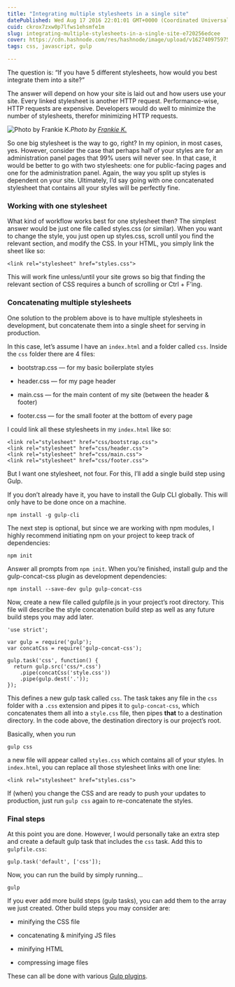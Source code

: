 ```yaml
---
title: "Integrating multiple stylesheets in a single site"
datePublished: Wed Aug 17 2016 22:01:01 GMT+0000 (Coordinated Universal Time)
cuid: ckrox7zxw0p7lfws1ehsmfe1m
slug: integrating-multiple-stylesheets-in-a-single-site-e720256edcee
cover: https://cdn.hashnode.com/res/hashnode/image/upload/v1627409759754/jsNNHWeY4.jpeg
tags: css, javascript, gulp

---
```



The question is: “If you have 5 different stylesheets, how would you best integrate them into a site?”

The answer will depend on how your site is laid out and how users use your site. Every linked stylesheet is another HTTP request. Performance-wise, HTTP requests are expensive. Developers would do well to minimize the number of stylesheets, therefor minimizing HTTP requests.

![Photo by [Frankie K.](https://cdn.hashnode.com/res/hashnode/image/upload/v1627409758020/lRRGiiquV.html)](https://cdn-images-1.medium.com/max/10368/1*WTEvZDuYeR_54XUfXPQOBQ.jpeg)*Photo by [Frankie K.](https://unsplash.com/@frankie_k)*

So one big stylesheet is the way to go, right? In my opinion, in most cases, yes. However, consider the case that perhaps half of your styles are for an administration panel pages that 99% users will never see. In that case, it would be better to go with two stylesheets: one for public-facing pages and one for the administration panel. Again, the way you split up styles is dependent on your site. Ultimately, I’d say going with one concatenated stylesheet that contains all your styles will be perfectly fine.

### Working with one stylesheet

What kind of workflow works best for one stylesheet then? The simplest answer would be just one file called styles.css (or similar). When you want to change the style, you just open up styles.css, scroll until you find the relevant section, and modify the CSS. In your HTML, you simply link the sheet like so:

```
<link rel="stylesheet" href="styles.css">
```


This will work fine unless/until your site grows so big that finding the relevant section of CSS requires a bunch of scrolling or Ctrl + F’ing.

### Concatenating multiple stylesheets

One solution to the problem above is to have multiple stylesheets in development, but concatenate them into a single sheet for serving in production.

In this case, let’s assume I have an `index.html` and a folder called `css`. Inside the `css` folder there are 4 files:

* bootstrap.css — for my basic boilerplate styles

* header.css — for my page header

* main.css — for the main content of my site (between the header & footer)

* footer.css — for the small footer at the bottom of every page

I could link all these stylesheets in my `index.html` like so:

```
<link rel="stylesheet" href="css/bootstrap.css">
<link rel="stylesheet" href="css/header.css">
<link rel="stylesheet" href="css/main.css">
<link rel="stylesheet" href="css/footer.css">
```


But I want one stylesheet, not four. For this, I’ll add a single build step using Gulp.

If you don’t already have it, you have to install the Gulp CLI globally. This will only have to be done once on a machine.

```
npm install -g gulp-cli
```


The next step is optional, but since we are working with npm modules, I highly recommend initiating npm on your project to keep track of dependencies:

```
npm init
```


Answer all prompts from `npm init`. When you’re finished, install gulp and the gulp-concat-css plugin as development dependencies:

```
npm install --save-dev gulp gulp-concat-css
```


Now, create a new file called gulpfile.js in your project’s root directory. This file will describe the style concatenation build step as well as any future build steps you may add later.

```
'use strict';

var gulp = require('gulp');
var concatCss = require('gulp-concat-css');

gulp.task('css', function() {
  return gulp.src('css/*.css')
    .pipe(concatCss('style.css'))
    .pipe(gulp.dest('.'));
});

```


This defines a new gulp task called `css`. The task takes any file in the `css` folder with a `.css` extension and pipes it to `gulp-concat-css`, which concatenates them all into a `style.css` file, then pipes **that** to a destination directory. In the code above, the destination directory is our project’s root.

Basically, when you run

```
gulp css
```


a new file will appear called `styles.css` which contains all of your styles. In `index.html`, you can replace all those stylesheet links with one line:

```
<link rel="stylesheet" href="styles.css">
```


If (when) you change the CSS and are ready to push your updates to production, just run `gulp css` again to re-concatenate the styles.

### Final steps

At this point you are done. However, I would personally take an extra step and create a default gulp task that includes the `css` task. Add this to `gulpfile.css`:

```
gulp.task('default', ['css']);
```


Now, you can run the build by simply running…

```
gulp
```


If you ever add more build steps (gulp tasks), you can add them to the array we just created. Other build steps you may consider are:

* minifying the CSS file

* concatenating & minifying JS files

* minifying HTML

* compressing image files

These can all be done with various [Gulp plugins](http://gulpjs.com/plugins/).